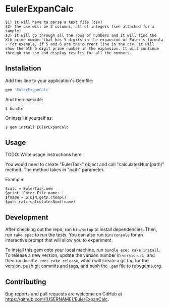 # EulerExpanCalc

    $1) it will have to parse a text file (csv)
    $2) the csv will be 2 columns, all of integers (see attached for a sample)
    $3) it will go through all the rows of numbers and it will find the Xth prime number that has Y digits in the expansion of Euler's formula - for example, if 5 and 6 are the current line in the csv, it will show the 5th 6 digit prime number in the expansion. It will continue through the csv and display results for all the numbers.  

## Installation

Add this line to your application's Gemfile:

```ruby
gem 'EulerExpanCalc'
```

And then execute:

    $ bundle

Or install it yourself as:

    $ gem install EulerExpanCalc

## Usage

TODO: Write usage instructions here

You would need to create "EulerTask" object and call "calculatesNum(path)" method.
The method takes in "path" parameter.

Example:

    $calc = EulerTask.new
    $print 'Enter File name: '
    $fname = STDIN.gets.chomp()
    $puts calc.calculatesNum(fname)



## Development

After checking out the repo, run `bin/setup` to install dependencies. Then, run `rake spec` to run the tests. You can also run `bin/console` for an interactive prompt that will allow you to experiment.

To install this gem onto your local machine, run `bundle exec rake install`. To release a new version, update the version number in `version.rb`, and then run `bundle exec rake release`, which will create a git tag for the version, push git commits and tags, and push the `.gem` file to [rubygems.org](https://rubygems.org).

## Contributing

Bug reports and pull requests are welcome on GitHub at https://github.com/[USERNAME]/EulerExpanCalc.
